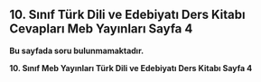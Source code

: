 ## 10. Sınıf Türk Dili ve Edebiyatı Ders Kitabı Cevapları Meb Yayınları Sayfa 4

**Bu sayfada soru bulunmamaktadır.**

**10. Sınıf Meb Yayınları Türk Dili ve Edebiyatı Ders Kitabı Sayfa 4**